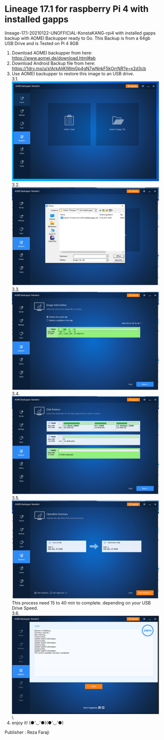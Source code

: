 # Lineage 17.1 for raspberry Pi 4 with installed gapps
lineage-17.1-20210122-UNOFFICIAL-KonstaKANG-rpi4 with installed gapps backup with AOMEI Backupper ready to Go. This Backup is from a 64gb USB Drive and is Tested on Pi 4 8GB
1. Download AOMEI backupper from here: https://www.aomei.de/download.html#ab
2. Download Android Backup file from here: https://1drv.ms/u/s!ArkAIjKlWmGp4gN7wNnkF5kOrrNR?e=x2d3cb
3. Use AOMEI backupper to restore this image to an USB drive.\
3.1.\
![alt text](https://github.com/r3zafa/lineage-17.1-rpi4_gapps_64gb/blob/main/1.PNG)\
3.2.\
![alt text](https://github.com/r3zafa/lineage-17.1-rpi4_gapps_64gb/blob/main/2.PNG)\
3.3.\
![alt text](https://github.com/r3zafa/lineage-17.1-rpi4_gapps_64gb/blob/main/3.PNG)\
3.4.\
![alt text](https://github.com/r3zafa/lineage-17.1-rpi4_gapps_64gb/blob/main/4.PNG)\
3.5.\
![alt text](https://github.com/r3zafa/lineage-17.1-rpi4_gapps_64gb/blob/main/5.PNG)\
This process need 15 to 40 min to complete. depending on your USB Drive Speed.\
3.6.\
![alt text](https://github.com/r3zafa/lineage-17.1-rpi4_gapps_64gb/blob/main/6.PNG)\
4. enjoy it! (●'◡'●)(●'◡'●)

Publisher : Reza Faraji
